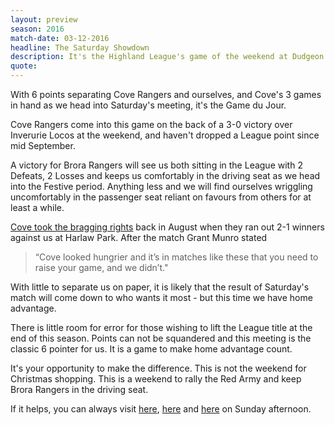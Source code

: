```yaml
---
layout: preview
season: 2016
match-date: 03-12-2016
headline: The Saturday Showdown
description: It's the Highland League's game of the weekend at Dudgeon Park this Saturday as Brora Rangers look to take 3 points from Cove Rangers
quote:
---
```

With 6 points separating Cove Rangers and ourselves, and Cove's 3 games in hand as we head into Saturday's meeting, it's the Game du Jour.

Cove Rangers come into this game on the back of a 3-0 victory over Inverurie Locos at the weekend, and haven't dropped a League point since mid September.

A victory for Brora Rangers will see us both sitting in the League with 2 Defeats, 2 Losses and keeps us comfortably in the driving seat as we head into the Festive period. Anything less and we will find ourselves wriggling uncomfortably in the passenger seat reliant on favours from others for at least a while.

[Cove took the bragging rights](/2016/08/13/cove-away-report/) back in August when they ran out 2-1 winners against us at Harlaw Park. After the match Grant Munro stated

> “Cove looked hungrier and it’s in matches like these that you need to raise your game, and we didn’t."

With little to separate us on paper, it is likely that the result of Saturday's match will come down to who wants it most - but this time we have home advantage.

There is little room for error for those wishing to lift the League title at the end of this season. Points can not be squandered and this meeting is the classic 6 pointer for us. It is a game to make home advantage count.

It's your opportunity to make the difference. This is not the weekend for Christmas shopping. This is a weekend to rally the Red Army and keep Brora Rangers in the driving seat.

If it helps, you can always visit [here](https://www.amazon.co.uk/), [here](http://www.ebay.co.uk/) and [here](http://www.iwantoneofthose.com/) on Sunday afternoon.
